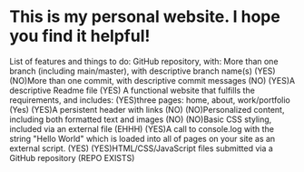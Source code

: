 # This is my personal website. I hope you find it helpful!

List of features and things to do:
GitHub repository, with:
More than one branch (including main/master), with descriptive branch name(s) (YES)
(NO)More than one commit, with descriptive commit messages (NO)
(YES)A descriptive Readme file (YES)
A functional website that fulfills the requirements, and includes:
(YES)three pages: home, about, work/portfolio (Yes)
(YES)A persistent header with links (NO)
(NO)Personalized content, including both formatted text and images (NO)
(NO)Basic CSS styling, included via an external file (EHHH)
(YES)A call to console.log with the string "Hello World" which is loaded into all of pages on your site as an external script. (YES)
(YES)HTML/CSS/JavaScript files submitted via a GitHub repository (REPO EXISTS)

